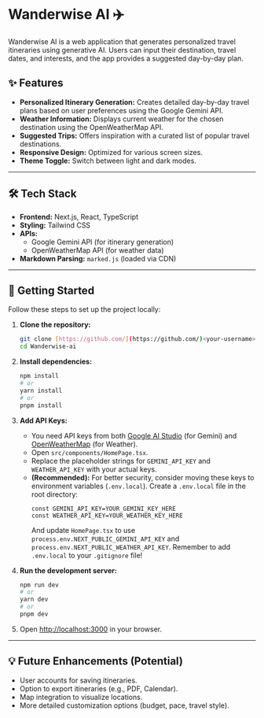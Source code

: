 # Wanderwise AI ✈️

Wanderwise AI is a web application that generates personalized travel itineraries using generative AI. Users can input their destination, travel dates, and interests, and the app provides a suggested day-by-day plan.

## ✨ Features

* **Personalized Itinerary Generation:** Creates detailed day-by-day travel plans based on user preferences using the Google Gemini API.
* **Weather Information:** Displays current weather for the chosen destination using the OpenWeatherMap API.
* **Suggested Trips:** Offers inspiration with a curated list of popular travel destinations.
* **Responsive Design:** Optimized for various screen sizes.
* **Theme Toggle:** Switch between light and dark modes.

---

## 🛠️ Tech Stack

* **Frontend:** Next.js, React, TypeScript
* **Styling:** Tailwind CSS
* **APIs:**
    * Google Gemini API (for itinerary generation)
    * OpenWeatherMap API (for weather data)
* **Markdown Parsing:** `marked.js` (loaded via CDN)

---

## 🚀 Getting Started

Follow these steps to set up the project locally:

1.  **Clone the repository:**
    ```bash
    git clone [https://github.com/](https://github.com/)<your-username>/Wanderwise-ai.git
    cd Wanderwise-ai
    ```

2.  **Install dependencies:**
    ```bash
    npm install
    # or
    yarn install
    # or
    pnpm install
    ```

3.  **Add API Keys:**
    * You need API keys from both [Google AI Studio](https://aistudio.google.com/app/apikey) (for Gemini) and [OpenWeatherMap](https://openweathermap.org/api) (for Weather).
    * Open `src/components/HomePage.tsx`.
    * Replace the placeholder strings for `GEMINI_API_KEY` and `WEATHER_API_KEY` with your actual keys.
    * **(Recommended):** For better security, consider moving these keys to environment variables (`.env.local`). Create a `.env.local` file in the root directory:
        ```env
        const GEMINI_API_KEY=YOUR_GEMINI_KEY_HERE
        const WEATHER_API_KEY=YOUR_WEATHER_KEY_HERE
        ```
        And update `HomePage.tsx` to use `process.env.NEXT_PUBLIC_GEMINI_API_KEY` and `process.env.NEXT_PUBLIC_WEATHER_API_KEY`. Remember to add `.env.local` to your `.gitignore` file!

4.  **Run the development server:**
    ```bash
    npm run dev
    # or
    yarn dev
    # or
    pnpm dev
    ```

5.  Open [http://localhost:3000](http://localhost:3000) in your browser.

---

## 💡 Future Enhancements (Potential)

* User accounts for saving itineraries.
* Option to export itineraries (e.g., PDF, Calendar).
* Map integration to visualize locations.
* More detailed customization options (budget, pace, travel style).
